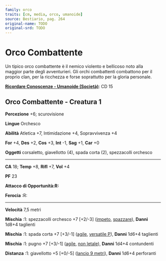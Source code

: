 ```yaml
---
family: orco
traits: [cm, media, orco, umanoide]
source: Bestiario, pag. 264
original-name: TODO
original-srd: TODO
---
```


# Orco Combattente

Un tipico orco combattente è il nemico violento e bellicoso noto alla maggior
parte degli avventurieri. Gli orchi combattenti combattono per il proprio clan,
per la ricchezza e forse soprattutto per la gloria personale.

**[Ricordare Conoscenze - Umanoide (Società)](/azioni/abilita/ricordare-conoscenze)**:
CD 15

## Orco Combattente - Creatura 1

**Percezione** +6; scurovisione

**Lingue** Orchesco

**Abilità** Atletica +7, Intimidazione +4, Sopravvivenza +4

**For** +4, **Des** +2, **Cos** +3, **Int** -1, **Sag** +1, **Car** +0

**Oggetti** corsaletto, giavellotto (4), spada corta (2), spezzacolli orchesco

---

**CA** 18; **Temp** +8, **Rifl** +7, **Vol** +4

**PF** 23

**Attacco di Opportunità:R:**

**Ferocia** :R:

---

**Velocità** 7,5 metri

**Mischia** :1: spezzacolli orchesco +7 \[+2/-3] ([impeto](/tratti/impeto),
[spazzare](/tratti/spazzare)), **Danni** 1d8+4 taglienti

**Mischia** :1: spada corta +7 \[+3/-1] ([agile](/tratti/agile),
[versatile P](/tratti/versatile)), **Danni** 1d6+4 taglienti

**Mischia** :1: pugno +7 \[+3/-1] ([agile](/tratti/agile),
[non letale](/tratti/non-letale)), **Danni** 1d4+4 contundenti

**Distanza** :1: giavellotto +5 \[+0/-5] ([lancio 9 metri](/tratti/lancio)),
**Danni** 1d6+4 perforanti
